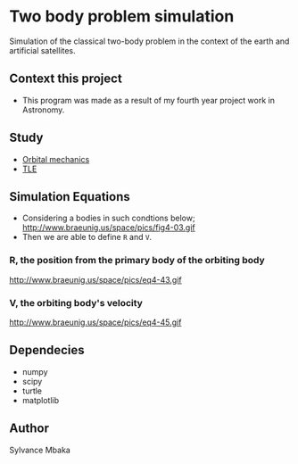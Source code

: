 # Two body problem simulation
Simulation of the classical two-body problem in the context of the earth and artificial satellites.

## Context this project
- This program was made as a result of my fourth year project work in Astronomy.

## Study
- [Orbital mechanics](http://www.braeunig.us/space/orbmech.htm)
- [TLE](http://www.stltracker.com/resources/tle)

## Simulation Equations
- Considering a bodies in such condtions below;
http://www.braeunig.us/space/pics/fig4-03.gif
- Then we are able to define `R` and `V`.

### R, the position from the primary body of the orbiting body
http://www.braeunig.us/space/pics/eq4-43.gif

### V, the orbiting body's velocity
http://www.braeunig.us/space/pics/eq4-45.gif

## Dependecies
- numpy
- scipy
- turtle
- matplotlib

## Author
Sylvance Mbaka
